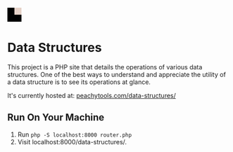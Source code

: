 ![Logo](https://raw.githubusercontent.com/NimJay/data-structures/master/favicon.png)


# Data Structures


This project is a PHP site that details the operations of various data structures.
One of the best ways to understand and appreciate the utility of a data structure is to see its operations at glance.


It's currently hosted at: [peachytools.com/data-structures/](https://peachytools.com/data-structures/)



## Run On Your Machine


1. Run `php -S localhost:8000 router.php`
2. Visit localhost:8000/data-structures/.
